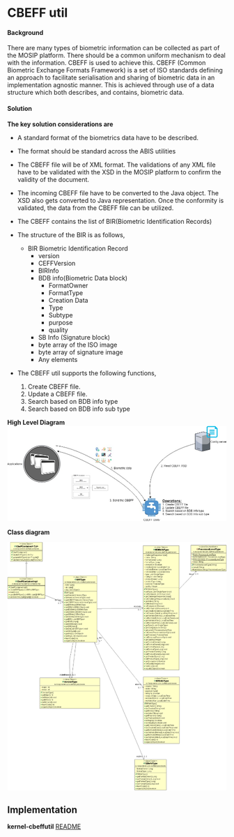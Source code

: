 # CBEFF util

#### Background

There are many types of biometric information can be collected as part of the MOSIP platform. There should be a common uniform mechanism to deal with the information. CBEFF is used to achieve this. CBEFF (Common Biometric Exchange Formats Framework) is a set of ISO standards defining an approach to facilitate serialisation and sharing of biometric data in an implementation agnostic manner. This is achieved through use of a data structure which both describes, and contains, biometric data.

#### Solution


**The key solution considerations are**


- A standard format of the biometrics data have to be described. 

- The format should be standard across the ABIS utilities 

- The CBEFF file will be of XML format. The validations of any XML file have to be validated with the XSD in the MOSIP platform to confirm the validity of the document. 

- The incoming CBEFF file have to be converted to the Java object. The XSD also gets converted to Java representation. Once the conformity is validated, the data from the CBEFF file can be utilized. 

- The CBEFF contains the list of BIR(Biometric Identification Records)

- The structure of the BIR is as follows, 

	- BIR Biometric Identification Record
		- version
		- CEFFVersion
		- BIRInfo
		- BDB info(Biometric Data block)
			- FormatOwner
			- FormatType
			- Creation Data
			- Type
			- Subtype
			- purpose
			- quality
		- SB Info (Signature block)
		- byte array of the ISO image
		- byte array of signature image
		- Any elements
 
- The CBEFF util supports the following functions, 
	1. Create CBEFF file. 
	2. Update a CBEFF file. 
	3. Search based on BDB info type
	4. Search based on BDB info sub type

**High Level Diagram**
![High Level Diagram](_images/kernel-cbeffutil.jpg)


**Class diagram**

![class Diagram](_images/kernel_cbeffutil_classdiagram.gif)

## Implementation


**kernel-cbeffutil** [README](../../../kernel/kernel-cbeffutil-api/Readme.md)
